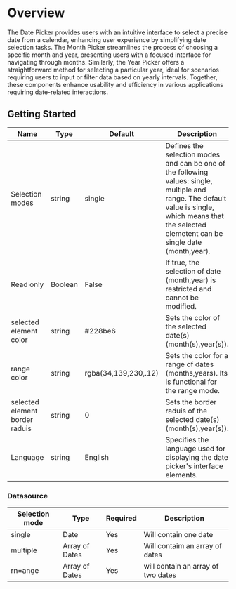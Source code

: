# Overview

The Date Picker provides users with an intuitive interface to select a precise date from a calendar, enhancing user experience by simplifying date selection tasks. The Month Picker  streamlines the process of choosing a specific month and year, presenting users with a focused interface for navigating through months. Similarly, the Year Picker  offers a straightforward method for selecting a particular year, ideal for scenarios requiring users to input or filter data based on yearly intervals. Together, these components enhance usability and efficiency in various applications requiring date-related interactions.

## Getting Started

| Name       | Type          | Default   | Description                                       |
| ---------- | ----------------|------------------------ | ------------------------------------------------- |
| Selection modes       | string      |single     | Defines the selection modes and can be one of the following values: single, multiple and range. The default value is single, which means that the selected elemetent can be single date (month,year).   |
| Read only| Boolean   |False    | If true, the selection of date (month,year) is  restricted  and cannot be modified. |
| selected element color  | string     | #228be6    | Sets the color of the selected date(s) (month(s),year(s)). |
| range color     | string      |  rgba(34,139,230,.12)  |  Sets the color for a range of dates (months,years). Its is functional for the range mode.  |
| selected element border raduis| string  | 0      |Sets the  border raduis of the selected date(s) (month(s),year(s)). |
| Language      | string    | English     | Specifies the language used for displaying the date picker's interface elements. |

### Datasource

| Selection mode       | Type          | Required   | Description                                       |
| ---------- | ---------------- |--------------------- |------------------------------------------------- |
| single       | Date      |Yes     | Will contain one date|
| multiple| Array of Dates   |Yes    | Will contaim an array of dates |
| rn=ange  | Array of Dates     | Yes    | will contain an array of two dates |
